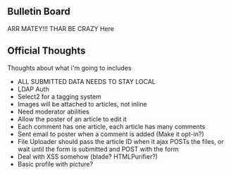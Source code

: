 ## Bulletin Board

ARR MATEY!!! THAR BE CRAZY Here


## Official Thoughts  

Thoughts about what i'm going to includes

* ALL SUBMITTED DATA NEEDS TO STAY LOCAL
* LDAP Auth
* Select2 for a tagging system
* Images will be attached to articles, not inline
* Need moderator abilities
* Allow the poster of an article to edit it
* Each comment has one article, each article has many comments
* Sent email to poster when a comment is added (Make it opt-in?)
* File Uploader should pass the article ID when it ajax POSTs the files, or wait until the form is submitted and POST with the form
* Deal with XSS somehow (blade? HTMLPurifier?)
* Basic profile with picture?
